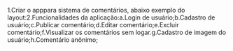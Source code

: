 1.Criar o apppara sistema de comentários, abaixo exemplo do layout:2.Funcionalidades da aplicação:a.Login de usuário;b.Cadastro de usuário;c.Publicar comentário;d.Editar comentário;e.Excluir comentário;f.Visualizar os comentários sem logar.g.Cadastro de imagem do usuário;h.Comentário anônimo;
